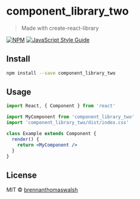 # component_library_two

> Made with create-react-library

[![NPM](https://img.shields.io/npm/v/component_library.svg)](https://www.npmjs.com/package/component_library) [![JavaScript Style Guide](https://img.shields.io/badge/code_style-standard-brightgreen.svg)](https://standardjs.com)

## Install

```bash
npm install --save component_library_two
```

## Usage

```jsx
import React, { Component } from 'react'

import MyComponent from 'component_library_two'
import 'component_library_two/dist/index.css'

class Example extends Component {
  render() {
    return <MyComponent />
  }
}
```

## License

MIT © [brennanthomaswalsh](https://github.com/brennanthomaswalsh)
